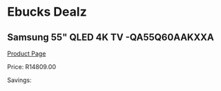
# Ebucks Dealz
## Samsung 55" QLED 4K TV -QA55Q60AAKXXA
[Product Page](https://www.ebucks.com/web/shop/productSelected.do?prodId=1226732000&catId=363628796)

Price: R14809.00

Savings: 


	